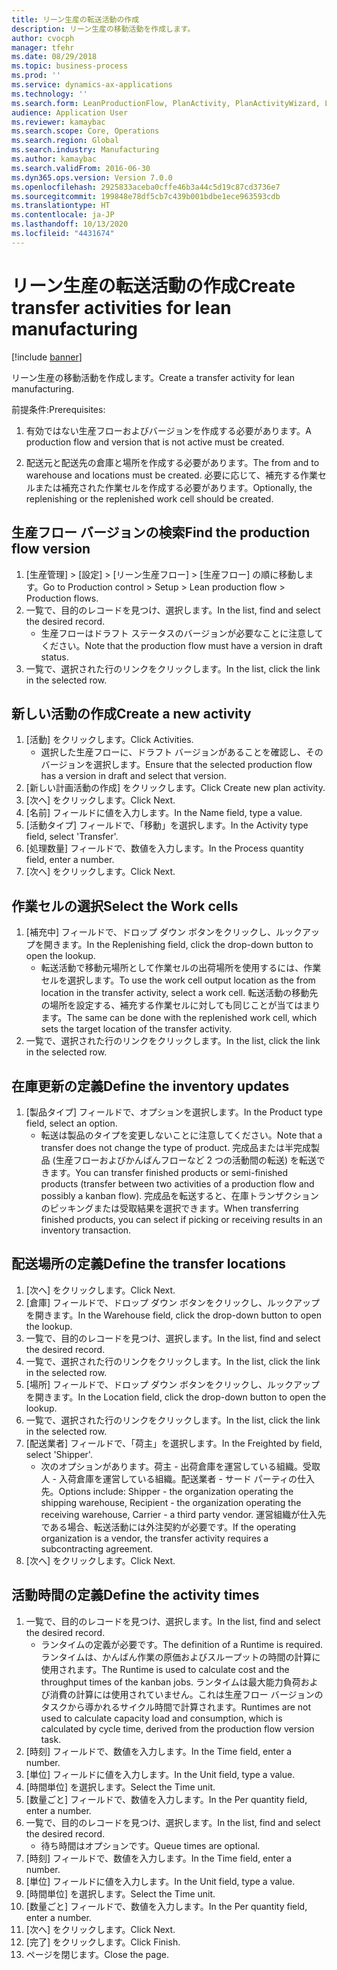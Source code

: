 ```yaml
---
title: リーン生産の転送活動の作成
description: リーン生産の移動活動を作成します。
author: cvocph
manager: tfehr
ms.date: 08/29/2018
ms.topic: business-process
ms.prod: ''
ms.service: dynamics-ax-applications
ms.technology: ''
ms.search.form: LeanProductionFlow, PlanActivity, PlanActivityWizard, LeanWorkCellLookup, InventLocationIdLookup
audience: Application User
ms.reviewer: kamaybac
ms.search.scope: Core, Operations
ms.search.region: Global
ms.search.industry: Manufacturing
ms.author: kamaybac
ms.search.validFrom: 2016-06-30
ms.dyn365.ops.version: Version 7.0.0
ms.openlocfilehash: 2925833aceba0cffe46b3a44c5d19c87cd3736e7
ms.sourcegitcommit: 199848e78df5cb7c439b001bdbe1ece963593cdb
ms.translationtype: HT
ms.contentlocale: ja-JP
ms.lasthandoff: 10/13/2020
ms.locfileid: "4431674"
---
```

# <a name="create-transfer-activities-for-lean-manufacturing"></a><span data-ttu-id="0b164-103">リーン生産の転送活動の作成</span><span class="sxs-lookup"><span data-stu-id="0b164-103">Create transfer activities for lean manufacturing</span></span>

[!include [banner](../../includes/banner.md)]

<span data-ttu-id="0b164-104">リーン生産の移動活動を作成します。</span><span class="sxs-lookup"><span data-stu-id="0b164-104">Create a transfer activity for lean manufacturing.</span></span> 

<span data-ttu-id="0b164-105">前提条件:</span><span class="sxs-lookup"><span data-stu-id="0b164-105">Prerequisites:</span></span> 

1. <span data-ttu-id="0b164-106">有効ではない生産フローおよびバージョンを作成する必要があります。</span><span class="sxs-lookup"><span data-stu-id="0b164-106">A production flow and version that is not active must be created.</span></span>

2. <span data-ttu-id="0b164-107">配送元と配送先の倉庫と場所を作成する必要があります。</span><span class="sxs-lookup"><span data-stu-id="0b164-107">The from and to warehouse and locations must be created.</span></span> <span data-ttu-id="0b164-108">必要に応じて、補充する作業セルまたは補充された作業セルを作成する必要があります。</span><span class="sxs-lookup"><span data-stu-id="0b164-108">Optionally, the replenishing or the replenished work cell should be created.</span></span>


## <a name="find-the-production-flow-version"></a><span data-ttu-id="0b164-109">生産フロー バージョンの検索</span><span class="sxs-lookup"><span data-stu-id="0b164-109">Find the production flow version</span></span>
1. <span data-ttu-id="0b164-110">[生産管理] > [設定] > [リーン生産フロー] > [生産フロー] の順に移動します。</span><span class="sxs-lookup"><span data-stu-id="0b164-110">Go to Production control > Setup > Lean production flow > Production flows.</span></span>
2. <span data-ttu-id="0b164-111">一覧で、目的のレコードを見つけ、選択します。</span><span class="sxs-lookup"><span data-stu-id="0b164-111">In the list, find and select the desired record.</span></span>
    * <span data-ttu-id="0b164-112">生産フローはドラフト ステータスのバージョンが必要なことに注意してください。</span><span class="sxs-lookup"><span data-stu-id="0b164-112">Note that the production flow must have a version in draft status.</span></span>  
3. <span data-ttu-id="0b164-113">一覧で、選択された行のリンクをクリックします。</span><span class="sxs-lookup"><span data-stu-id="0b164-113">In the list, click the link in the selected row.</span></span>

## <a name="create-a-new-activity"></a><span data-ttu-id="0b164-114">新しい活動の作成</span><span class="sxs-lookup"><span data-stu-id="0b164-114">Create a new activity</span></span>
1. <span data-ttu-id="0b164-115">[活動] をクリックします。</span><span class="sxs-lookup"><span data-stu-id="0b164-115">Click Activities.</span></span>
    * <span data-ttu-id="0b164-116">選択した生産フローに、ドラフト バージョンがあることを確認し、そのバージョンを選択します。</span><span class="sxs-lookup"><span data-stu-id="0b164-116">Ensure that the selected production flow has a version in draft and select that version.</span></span>  
2. <span data-ttu-id="0b164-117">[新しい計画活動の作成] をクリックします。</span><span class="sxs-lookup"><span data-stu-id="0b164-117">Click Create new plan activity.</span></span>
3. <span data-ttu-id="0b164-118">[次へ] をクリックします。</span><span class="sxs-lookup"><span data-stu-id="0b164-118">Click Next.</span></span>
4. <span data-ttu-id="0b164-119">[名前] フィールドに値を入力します。</span><span class="sxs-lookup"><span data-stu-id="0b164-119">In the Name field, type a value.</span></span>
5. <span data-ttu-id="0b164-120">[活動タイプ] フィールドで、「移動」を選択します。</span><span class="sxs-lookup"><span data-stu-id="0b164-120">In the Activity type field, select 'Transfer'.</span></span>
6. <span data-ttu-id="0b164-121">[処理数量] フィールドで、数値を入力します。</span><span class="sxs-lookup"><span data-stu-id="0b164-121">In the Process quantity field, enter a number.</span></span>
7. <span data-ttu-id="0b164-122">[次へ] をクリックします。</span><span class="sxs-lookup"><span data-stu-id="0b164-122">Click Next.</span></span>

## <a name="select-the-work-cells"></a><span data-ttu-id="0b164-123">作業セルの選択</span><span class="sxs-lookup"><span data-stu-id="0b164-123">Select the Work cells</span></span>
1. <span data-ttu-id="0b164-124">[補充中] フィールドで、ドロップ ダウン ボタンをクリックし、ルックアップを開きます。</span><span class="sxs-lookup"><span data-stu-id="0b164-124">In the Replenishing field, click the drop-down button to open the lookup.</span></span>
    * <span data-ttu-id="0b164-125">転送活動で移動元場所として作業セルの出荷場所を使用するには、作業セルを選択します。</span><span class="sxs-lookup"><span data-stu-id="0b164-125">To use the work cell output location as the from location in the transfer activity, select a work cell.</span></span> <span data-ttu-id="0b164-126">転送活動の移動先の場所を設定する、補充する作業セルに対しても同じことが当てはまります。</span><span class="sxs-lookup"><span data-stu-id="0b164-126">The same can be done with the replenished work cell, which sets the target location of the transfer activity.</span></span>  
2. <span data-ttu-id="0b164-127">一覧で、選択された行のリンクをクリックします。</span><span class="sxs-lookup"><span data-stu-id="0b164-127">In the list, click the link in the selected row.</span></span>

## <a name="define-the-inventory-updates"></a><span data-ttu-id="0b164-128">在庫更新の定義</span><span class="sxs-lookup"><span data-stu-id="0b164-128">Define the inventory updates</span></span>
1. <span data-ttu-id="0b164-129">[製品タイプ] フィールドで、オプションを選択します。</span><span class="sxs-lookup"><span data-stu-id="0b164-129">In the Product type field, select an option.</span></span>
    * <span data-ttu-id="0b164-130">転送は製品のタイプを変更しないことに注意してください。</span><span class="sxs-lookup"><span data-stu-id="0b164-130">Note that a transfer does not change the type of product.</span></span> <span data-ttu-id="0b164-131">完成品または半完成製品 (生産フローおよびかんばんフローなど 2 つの活動間の転送) を転送できます。</span><span class="sxs-lookup"><span data-stu-id="0b164-131">You can transfer finished products or semi-finished products (transfer between two activities of a production flow and possibly a kanban flow).</span></span>     <span data-ttu-id="0b164-132">完成品を転送すると、在庫トランザクションのピッキングまたは受取結果を選択できます。</span><span class="sxs-lookup"><span data-stu-id="0b164-132">When transferring finished products, you can select if picking or receiving results in an inventory transaction.</span></span>  

## <a name="define-the-transfer-locations"></a><span data-ttu-id="0b164-133">配送場所の定義</span><span class="sxs-lookup"><span data-stu-id="0b164-133">Define the transfer locations</span></span>
1. <span data-ttu-id="0b164-134">[次へ] をクリックします。</span><span class="sxs-lookup"><span data-stu-id="0b164-134">Click Next.</span></span>
2. <span data-ttu-id="0b164-135">[倉庫] フィールドで、ドロップ ダウン ボタンをクリックし、ルックアップを開きます。</span><span class="sxs-lookup"><span data-stu-id="0b164-135">In the Warehouse field, click the drop-down button to open the lookup.</span></span>
3. <span data-ttu-id="0b164-136">一覧で、目的のレコードを見つけ、選択します。</span><span class="sxs-lookup"><span data-stu-id="0b164-136">In the list, find and select the desired record.</span></span>
4. <span data-ttu-id="0b164-137">一覧で、選択された行のリンクをクリックします。</span><span class="sxs-lookup"><span data-stu-id="0b164-137">In the list, click the link in the selected row.</span></span>
5. <span data-ttu-id="0b164-138">[場所] フィールドで、ドロップ ダウン ボタンをクリックし、ルックアップを開きます。</span><span class="sxs-lookup"><span data-stu-id="0b164-138">In the Location field, click the drop-down button to open the lookup.</span></span>
6. <span data-ttu-id="0b164-139">一覧で、選択された行のリンクをクリックします。</span><span class="sxs-lookup"><span data-stu-id="0b164-139">In the list, click the link in the selected row.</span></span>
7. <span data-ttu-id="0b164-140">[配送業者] フィールドで、「荷主」を選択します。</span><span class="sxs-lookup"><span data-stu-id="0b164-140">In the Freighted by field, select 'Shipper'.</span></span>
    * <span data-ttu-id="0b164-141">次のオプションがあります。荷主 - 出荷倉庫を運営している組織。受取人 - 入荷倉庫を運営している組織。配送業者 - サード パーティの仕入先。</span><span class="sxs-lookup"><span data-stu-id="0b164-141">Options include: Shipper - the organization operating the shipping warehouse, Recipient -  the organization operating the receiving warehouse, Carrier - a third party vendor.</span></span> <span data-ttu-id="0b164-142">運営組織が仕入先である場合、転送活動には外注契約が必要です。</span><span class="sxs-lookup"><span data-stu-id="0b164-142">If the operating organization is a vendor, the transfer activity requires a subcontracting agreement.</span></span>  
8. <span data-ttu-id="0b164-143">[次へ] をクリックします。</span><span class="sxs-lookup"><span data-stu-id="0b164-143">Click Next.</span></span>

## <a name="define-the-activity-times"></a><span data-ttu-id="0b164-144">活動時間の定義</span><span class="sxs-lookup"><span data-stu-id="0b164-144">Define the activity times</span></span>
1. <span data-ttu-id="0b164-145">一覧で、目的のレコードを見つけ、選択します。</span><span class="sxs-lookup"><span data-stu-id="0b164-145">In the list, find and select the desired record.</span></span>
    * <span data-ttu-id="0b164-146">ランタイムの定義が必要です。</span><span class="sxs-lookup"><span data-stu-id="0b164-146">The definition of a Runtime is required.</span></span> <span data-ttu-id="0b164-147">ランタイムは、かんばん作業の原価およびスループットの時間の計算に使用されます。</span><span class="sxs-lookup"><span data-stu-id="0b164-147">The Runtime is used to calculate cost and the throughput times of the kanban jobs.</span></span> <span data-ttu-id="0b164-148">ランタイムは最大能力負荷および消費の計算には使用されていません。これは生産フロー バージョンのタスクから導かれるサイクル時間で計算されます。</span><span class="sxs-lookup"><span data-stu-id="0b164-148">Runtimes are not used to calculate capacity load and consumption, which is calculated by cycle time, derived from the production flow version task.</span></span>  
2. <span data-ttu-id="0b164-149">[時刻] フィールドで、数値を入力します。</span><span class="sxs-lookup"><span data-stu-id="0b164-149">In the Time field, enter a number.</span></span>
3. <span data-ttu-id="0b164-150">[単位] フィールドに値を入力します。</span><span class="sxs-lookup"><span data-stu-id="0b164-150">In the Unit field, type a value.</span></span>
4. <span data-ttu-id="0b164-151">[時間単位] を選択します。</span><span class="sxs-lookup"><span data-stu-id="0b164-151">Select the Time unit.</span></span>
5. <span data-ttu-id="0b164-152">[数量ごと] フィールドで、数値を入力します。</span><span class="sxs-lookup"><span data-stu-id="0b164-152">In the Per quantity field, enter a number.</span></span>
6. <span data-ttu-id="0b164-153">一覧で、目的のレコードを見つけ、選択します。</span><span class="sxs-lookup"><span data-stu-id="0b164-153">In the list, find and select the desired record.</span></span>
    * <span data-ttu-id="0b164-154">待ち時間はオプションです。</span><span class="sxs-lookup"><span data-stu-id="0b164-154">Queue times are optional.</span></span>  
7. <span data-ttu-id="0b164-155">[時刻] フィールドで、数値を入力します。</span><span class="sxs-lookup"><span data-stu-id="0b164-155">In the Time field, enter a number.</span></span>
8. <span data-ttu-id="0b164-156">[単位] フィールドに値を入力します。</span><span class="sxs-lookup"><span data-stu-id="0b164-156">In the Unit field, type a value.</span></span>
9. <span data-ttu-id="0b164-157">[時間単位] を選択します。</span><span class="sxs-lookup"><span data-stu-id="0b164-157">Select the Time unit.</span></span>
10. <span data-ttu-id="0b164-158">[数量ごと] フィールドで、数値を入力します。</span><span class="sxs-lookup"><span data-stu-id="0b164-158">In the Per quantity field, enter a number.</span></span>
11. <span data-ttu-id="0b164-159">[次へ] をクリックします。</span><span class="sxs-lookup"><span data-stu-id="0b164-159">Click Next.</span></span>
12. <span data-ttu-id="0b164-160">[完了] をクリックします。</span><span class="sxs-lookup"><span data-stu-id="0b164-160">Click Finish.</span></span>
13. <span data-ttu-id="0b164-161">ページを閉じます。</span><span class="sxs-lookup"><span data-stu-id="0b164-161">Close the page.</span></span>

